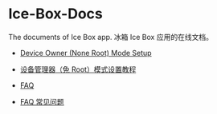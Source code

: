 # Ice-Box-Docs
The documents of Ice Box app. 
冰箱 Ice Box 应用的在线文档。

 - [Device Owner (None Root) Mode Setup](https://github.com/heruoxin/Ice-Box-Docs/blob/master/Device%20Owner%20(Non%20Root)%20Setup.md) 
 - [设备管理器（免 Root）模式设置教程](https://github.com/heruoxin/Ice-Box-Docs/blob/master/Device%20Owner%20%EF%BC%88%E5%85%8D%20root%EF%BC%89%E6%A8%A1%E5%BC%8F%E8%AE%BE%E7%BD%AE.md)
 
 - [FAQ](https://github.com/heruoxin/Ice-Box-Docs/blob/master/FAQ.md)
 - [FAQ 常见问题](https://github.com/heruoxin/Ice-Box-Docs/blob/master/FAQ%20%E5%B8%B8%E8%A7%81%E9%97%AE%E9%A2%98.md)
